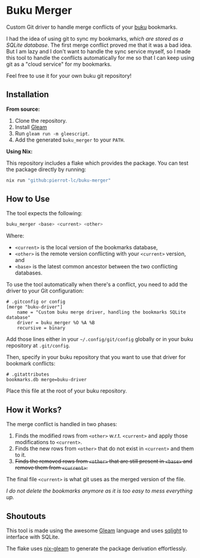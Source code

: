 # Buku Merger

Custom Git driver to handle merge conflicts of your [buku](buku) bookmarks.

I had the idea of using git to sync my bookmarks, _which are stored as a
SQLite database_. The first merge conflict proved me that it was a bad idea. But
I am lazy and I don't want to handle the sync service myself, so I made this
tool to handle the conflicts automatically for me so that I can keep using git
as a "cloud service" for my bookmarks.

Feel free to use it for your own buku git repository!

## Installation

**From source:**

1. Clone the repository.
1. Install [Gleam](gleam)
1. Run `gleam run -m gleescript`.
1. Add the generated `buku_merger` to your `PATH`.

**Using Nix:**

This repository includes a flake which provides the package. You can test the
package directly by running:

```bash
nix run "github:pierrot-lc/buku-merger"
```

## How to Use

The tool expects the following:

```bash
buku_merger <base> <current> <other>
```

Where:

- `<current>` is the local version of the bookmarks database,
- `<other>` is the remote version conflicting with your `<current>` version,
  and
- `<base>` is the latest common ancestor between the two conflicting databases.

To use the tool automatically when there's a conflict, you need to add the driver
to your Git configuration:

```gitconfig
# .gitconfig or config
[merge "buku-driver"]
    name = "Custom buku merge driver, handling the bookmarks SQLite database"
    driver = buku_merger %O %A %B
    recursive = binary
```

Add those lines either in your `~/.config/git/config` globally or in your buku
repository at `.git/config`.

Then, specify in your buku repository that you want to use that driver for
bookmark conflicts:

```gitattributes
# .gitattributes
bookmarks.db merge=buku-driver
```

Place this file at the root of your buku repository.

## How it Works?

The merge conflict is handled in two phases:

1. Finds the modified rows from `<other>` w.r.t. `<current>` and apply those
   modifications to `<current>`.
1. Finds the new rows from `<other>` that do not exist in `<current>` and them
   to it.
1. ~~Finds the removed rows from `<other>` that are still present in `<base>` and
   remove them from `<current>`.~~

The final file `<current>` is what git uses as the merged version of the file.

_I do not delete the bookmarks anymore as it is too easy to mess everything up._

## Shoutouts

This tool is made using the awesome [Gleam](gleam) language and uses
[sqlight](sqlight) to interface with SQLite.

The flake uses [nix-gleam](nix-gleam) to generate the package derivation
effortlessly.

[buku]: https://github.com/jarun/buku
[gleam]: https://gleam.run/
[nix-gleam]: https://github.com/arnarg/nix-gleam
[sqlight]: https://github.com/lpil/sqlight

